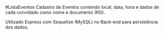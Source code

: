 #ListaEventos
Cadastro de Eventos contendo local, data, hora e dados de cada convidado como nome e documento (RG).

Utilizado Express com Sequelize (MySQL) no Back-end para persistência dos dados.